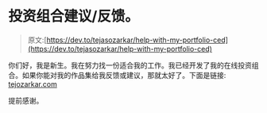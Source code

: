 # 投资组合建议/反馈。

> 原文:[https://dev.to/tejasozarkar/help-with-my-portfolio-ced](https://dev.to/tejasozarkar/help-with-my-portfolio-ced)

你们好，我是新生。我在努力找一份适合我的工作。我已经开发了我的在线投资组合。如果你能对我的作品集给我反馈或建议，那就太好了。下面是链接:
[tejozarkar.com](http://tejozarkar.com)

提前感谢。